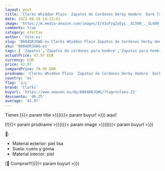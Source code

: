 ```yaml
---
layout: post
title: 'Clarks Whiddon Plain  Zapatos de Cordones Derby Hombre  Dark Tan Leather 2  40 EU'
date: 2022-08-18 14:13:41
image: 'https://m.media-amazon.com/images/I/41uFzg2yEyL._SL500_._SL400_.jpg'
comments: true
category: ofertas
author: 'tole.es'
slug: 'B084DRJGWG-es Clarks Whiddon Plain Zapatos de Cordones Derby Hombre Dark...'
sku: 'B084DRJGWG-es'
tags: [ 'Zapatos','Zapatos de cordones para hombre','Zapatos para hombre','Zapatos y complementos','clarks','zapatos','🇪🇸', ]
actualPrice: 42.97 EUR
currency: EUR
price: 42.97
comparePrice: 79.95 EUR
prodname: 'Clarks Whiddon Plain  Zapatos de Cordones Derby Hombre  Dark Tan Leather 2  40 EU'
country: 'es'
flag: '🇪🇸'
brand: 'Clarks'
buyurl: 'https://www.amazon.es/dp/B084DRJGWG/?tag=tolees-21'
descuento: '46.25'
average: '42.97'
---
```


Tienes [{{< param title >}}]({{< param buyurl >}}) aqui!

[![{{< param prodname >}}]({{< param image >}})]({{< param buyurl >}})

🔎:

- Material exterior: piel lisa
- Suela: cuero y goma
- Material interior: piel

[🛒 Comprar!!!]({{< param buyurl >}})
